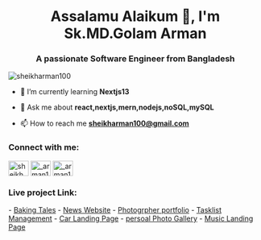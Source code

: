 <h1 align="center">Assalamu Alaikum 👋, I'm Sk.MD.Golam Arman</h1>
<h3 align="center">A passionate Software Engineer from Bangladesh</h3>

<p align="left"> <img src="https://komarev.com/ghpvc/?username=sheikharman100&label=Profile%20views&color=0e75b6&style=flat" alt="sheikharman100" /> </p>

- 🌱 I’m currently learning **Nextjs13**

- 💬 Ask me about **react,nextjs,mern,nodejs,noSQL,mySQL**

- 📫 How to reach me **sheikharman100@gmail.com**

<h3 align="left">Connect with me:</h3>
<p align="left">
<a href="https://fb.com/sheikh arman" target="blank"><img align="center" src="https://raw.githubusercontent.com/rahuldkjain/github-profile-readme-generator/master/src/images/icons/Social/facebook.svg" alt="sheikh arman" height="30" width="40" /></a>
<a href="https://instagram.com/_arman100__" target="blank"><img align="center" src="https://raw.githubusercontent.com/rahuldkjain/github-profile-readme-generator/master/src/images/icons/Social/instagram.svg" alt="_arman100__" height="30" width="40" /></a>
<a href="https://www.linkedin.com/in/sheikharman100/" target="blank"><img align="center" src="https://cdn.jsdelivr.net/npm/simple-icons@3.0.1/icons/linkedin.svg" alt="_arman100__" height="30" width="40" /></a>
</p>
</p>
<h3 align="left">Live project Link:</h3>
- <a href="https://baking-tales-v2.vercel.app">Baking Tales</a>
- <a href="https://news-journal-kcez.vercel.app">News Website</a>
- <a href="https://photographer-portfolio-six.vercel.app">Photogrpher portfolio</a>
- <a href="https://task-list-mern-app.vercel.app">Tasklist Management</a>
- <a href="https://superb-pixie-9d1a7d.netlify.app/">Car Landing Page</a>
- <a href="https://photo-gallery-two-iota.vercel.app/">persoal Photo Gallery</a>
- <a href="https://music-project-flame.vercel.app/">Music Landing Page</a>

  
  
  
      


